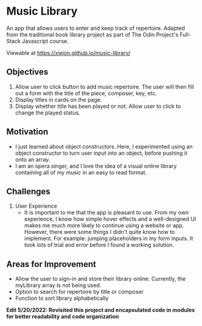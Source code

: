 # Music Library

An app that allows users to enter and keep track of repertoire. Adapted from the traditional book library project as part of The Odin Project's Full-Stack Javascript course.

Viewable at https://xiejon.github.io/music-library/

## Objectives 

1. Allow user to click button to add music repertoire. The user will then fill out a form with the title of the piece, composer, key, etc.
2. Display titles in cards on the page. 
3. Display whether title has been played or not. Allow user to click to change the played status. 

## Motivation

- I just learned about object constructors. Here, I experimented using an object constructor to turn user input into an object, before pushing it onto an array. 
- I am an opera singer, and I love the idea of a visual online library containing all of my music in an easy to read format. 

## Challenges 
1. User Experience
    - It is important to me that the app is pleasant to use. From my own experience, I know how simple hover effects and a well-designed UI makes me much more likely to continue using a website or app. However, there were some things I didn't quite know how to implement. For example: jumping placeholders in my form inputs. It took lots of trial and error before I found a working solution.

## Areas for Improvement 

- Allow the user to sign-in and store their library online. Currently, the myLibrary array is not being used.
- Option to search for repertoire by title or composer
- Function to sort library alphabetically 

**Edit 5/20/2022: Revisited this project and encapsulated code in modules for better readability and code organization**  